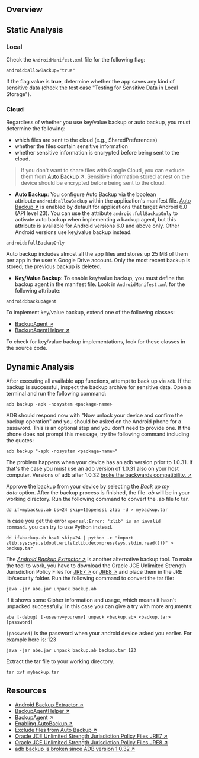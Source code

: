 ## Overview

## Static Analysis

### Local

Check the `AndroidManifest.xml` file for the following flag:

`android:allowBackup="true"`

If the flag value is **true**, determine whether the app saves any kind of sensitive data (check the test case "Testing for Sensitive Data in Local Storage").

### Cloud

Regardless of whether you use key/value backup or auto backup, you must determine the following:

- which files are sent to the cloud (e.g., SharedPreferences)
- whether the files contain sensitive information
- whether sensitive information is encrypted before being sent to the cloud.

> If you don't want to share files with Google Cloud, you can exclude them from [Auto Backup ↗](https://developer.android.com/guide/topics/data/autobackup.html#IncludingFiles "Exclude files from Auto Backup"). Sensitive information stored at rest on the device should be encrypted before being sent to the cloud.

- **Auto Backup**: You configure Auto Backup via the boolean attribute `android:allowBackup` within the application's manifest file. [Auto Backup ↗](https://developer.android.com/guide/topics/data/autobackup.html#EnablingAutoBackup "Enabling AutoBackup") is enabled by default for applications that target Android 6.0 (API level 23). You can use the attribute `android:fullBackupOnly` to activate auto backup when implementing a backup agent, but this attribute is available for Android versions 6.0 and above only. Other Android versions use key/value backup instead.

`android:fullBackupOnly`

Auto backup includes almost all the app files and stores up 25 MB of them per app in the user's Google Drive account. Only the most recent backup is stored; the previous backup is deleted.

- **Key/Value Backup**: To enable key/value backup, you must define the backup agent in the manifest file. Look in `AndroidManifest.xml` for the following attribute:

`android:backupAgent`

To implement key/value backup, extend one of the following classes:

- [BackupAgent ↗](https://developer.android.com/reference/android/app/backup/BackupAgent.html "BackupAgent")
- [BackupAgentHelper ↗](https://developer.android.com/reference/android/app/backup/BackupAgentHelper.html "BackupAgentHelper")

To check for key/value backup implementations, look for these classes in the source code.

## Dynamic Analysis

After executing all available app functions, attempt to back up via `adb`. If the backup is successful, inspect the backup archive for sensitive data. Open a terminal and run the following command:

`adb backup -apk -nosystem <package-name>`

ADB should respond now with "Now unlock your device and confirm the backup operation" and you should be asked on the Android phone for a password. This is an optional step and you don't need to provide one. If the phone does not prompt this message, try the following command including the quotes:

`adb backup "-apk -nosystem <package-name>"`

The problem happens when your device has an adb version prior to 1.0.31. If that's the case you must use an adb version of 1.0.31 also on your host computer. Versions of adb after 1.0.32 [broke the backwards compatibility. ↗](https://issuetracker.google.com/issues/37096097 "adb backup is broken since ADB version 1.0.32")

Approve the backup from your device by selecting the _Back up my data_ option. After the backup process is finished, the file _.ab_ will be in your working directory. Run the following command to convert the .ab file to tar.

`dd if=mybackup.ab bs=24 skip=1|openssl zlib -d > mybackup.tar`

In case you get the error `openssl:Error: 'zlib' is an invalid command.` you can try to use Python instead.

`dd if=backup.ab bs=1 skip=24 | python -c "import zlib,sys;sys.stdout.write(zlib.decompress(sys.stdin.read()))" > backup.tar`

The [_Android Backup Extractor_ ↗](https://github.com/nelenkov/android-backup-extractor "Android Backup Extractor") is another alternative backup tool. To make the tool to work, you have to download the Oracle JCE Unlimited Strength Jurisdiction Policy Files for [JRE7 ↗](https://www.oracle.com/technetwork/java/javase/downloads/jce-7-download-432124.html "Oracle JCE Unlimited Strength Jurisdiction Policy Files JRE7") or [JRE8 ↗](http://www.oracle.com/technetwork/java/javase/downloads/jce8-download-2133166.html "Oracle JCE Unlimited Strength Jurisdiction Policy Files JRE8") and place them in the JRE lib/security folder. Run the following command to convert the tar file:

`java -jar abe.jar unpack backup.ab`

if it shows some Cipher information and usage, which means it hasn't unpacked successfully. In this case you can give a try with more arguments:

`abe [-debug] [-useenv=yourenv] unpack <backup.ab> <backup.tar> [password]`

`[password]` is the password when your android device asked you earlier. For example here is: 123

`java -jar abe.jar unpack backup.ab backup.tar 123`

Extract the tar file to your working directory.

`tar xvf mybackup.tar`

## Resources

- [Android Backup Extractor ↗](https://github.com/nelenkov/android-backup-extractor "Android Backup Extractor")
- [BackupAgentHelper ↗](https://developer.android.com/reference/android/app/backup/BackupAgentHelper.html "BackupAgentHelper")
- [BackupAgent ↗](https://developer.android.com/reference/android/app/backup/BackupAgent.html "BackupAgent")
- [Enabling AutoBackup ↗](https://developer.android.com/guide/topics/data/autobackup.html#EnablingAutoBackup "Enabling AutoBackup")
- [Exclude files from Auto Backup ↗](https://developer.android.com/guide/topics/data/autobackup.html#IncludingFiles "Exclude files from Auto Backup")
- [Oracle JCE Unlimited Strength Jurisdiction Policy Files JRE7 ↗](https://www.oracle.com/technetwork/java/javase/downloads/jce-7-download-432124.html "Oracle JCE Unlimited Strength Jurisdiction Policy Files JRE7")
- [Oracle JCE Unlimited Strength Jurisdiction Policy Files JRE8 ↗](http://www.oracle.com/technetwork/java/javase/downloads/jce8-download-2133166.html "Oracle JCE Unlimited Strength Jurisdiction Policy Files JRE8")
- [adb backup is broken since ADB version 1.0.32 ↗](https://issuetracker.google.com/issues/37096097 "adb backup is broken since ADB version 1.0.32")
